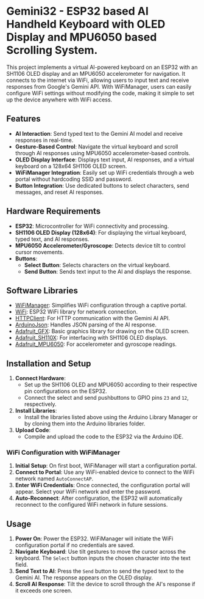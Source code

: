 # Gemini32 - ESP32 based AI Handheld Keyboard with OLED Display and MPU6050 based Scrolling System.

This project implements a virtual AI-powered keyboard on an ESP32 with an SH1106 OLED display and an MPU6050 accelerometer for navigation. It connects to the internet via WiFi, allowing users to input text and receive responses from Google's Gemini API. With WiFiManager, users can easily configure WiFi settings without modifying the code, making it simple to set up the device anywhere with WiFi access.

## Features
- **AI Interaction**: Send typed text to the Gemini AI model and receive responses in real-time.
- **Gesture-Based Control**: Navigate the virtual keyboard and scroll through AI responses using MPU6050 accelerometer-based controls.
- **OLED Display Interface**: Displays text input, AI responses, and a virtual keyboard on a 128x64 SH1106 OLED screen.
- **WiFiManager Integration**: Easily set up WiFi credentials through a web portal without hardcoding SSID and password.
- **Button Integration**: Use dedicated buttons to select characters, send messages, and reset AI responses.

## Hardware Requirements
- **ESP32**: Microcontroller for WiFi connectivity and processing.
- **SH1106 OLED Display (128x64)**: For displaying the virtual keyboard, typed text, and AI responses.
- **MPU6050 Accelerometer/Gyroscope**: Detects device tilt to control cursor movements.
- **Buttons**: 
  - **Select Button**: Selects characters on the virtual keyboard.
  - **Send Button**: Sends text input to the AI and displays the response.

## Software Libraries
- [WiFiManager](https://github.com/tzapu/WiFiManager): Simplifies WiFi configuration through a captive portal.
- [WiFi](https://github.com/espressif/arduino-esp32): ESP32 WiFi library for network connection.
- [HTTPClient](https://www.arduino.cc/en/Reference/HTTPClient): For HTTP communication with the Gemini AI API.
- [ArduinoJson](https://arduinojson.org/): Handles JSON parsing of the AI response.
- [Adafruit_GFX](https://github.com/adafruit/Adafruit-GFX-Library): Basic graphics library for drawing on the OLED screen.
- [Adafruit_SH110X](https://github.com/adafruit/Adafruit_SH110X): For interfacing with SH1106 OLED displays.
- [Adafruit_MPU6050](https://github.com/adafruit/Adafruit_MPU6050): For accelerometer and gyroscope readings.

## Installation and Setup
1. **Connect Hardware**: 
   - Set up the SH1106 OLED and MPU6050 according to their respective pin configurations on the ESP32.
   - Connect the select and send pushbuttons to GPIO pins `23` and `12`, respectively.
2. **Install Libraries**:
   - Install the libraries listed above using the Arduino Library Manager or by cloning them into the Arduino libraries folder.
3. **Upload Code**:
   - Compile and upload the code to the ESP32 via the Arduino IDE.

### WiFi Configuration with WiFiManager
1. **Initial Setup**: On first boot, WiFiManager will start a configuration portal.
2. **Connect to Portal**: Use any WiFi-enabled device to connect to the WiFi network named `AutoConnectAP`.
3. **Enter WiFi Credentials**: Once connected, the configuration portal will appear. Select your WiFi network and enter the password.
4. **Auto-Reconnect**: After configuration, the ESP32 will automatically reconnect to the configured WiFi network in future sessions.

## Usage
1. **Power On**: Power the ESP32. WiFiManager will initiate the WiFi configuration portal if no credentials are saved.
2. **Navigate Keyboard**: Use tilt gestures to move the cursor across the keyboard. The `Select` button inputs the chosen character into the text field.
3. **Send Text to AI**: Press the `Send` button to send the typed text to the Gemini AI. The response appears on the OLED display.
4. **Scroll AI Response**: Tilt the device to scroll through the AI's response if it exceeds one screen.
